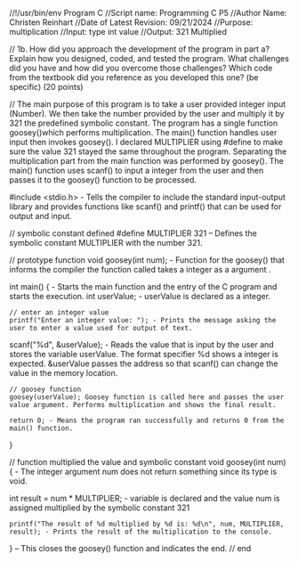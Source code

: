 
//!/usr/bin/env Program C
//Script name: Programming C P5
//Author Name: Christen Reinhart
//Date of Latest Revision: 09/21/2024
//Purpose: multiplication
//Input: type int value
//Output: 321 Multiplied

// 1b. How did you approach the development of the program in part a? Explain how you designed, coded, and tested the program. What challenges did you have and how did you overcome those challenges? Which code from the textbook did you reference as you developed this one? (be specific) (20 points)

// The main purpose of this program is to take a user provided integer input (Number). We then take the number provided by the user and multiply it by 321 the predefined symbolic constant. The program has a single function goosey()which performs multiplication. The main() function handles user input then invokes goosey(). I declared MULTIPLIER using #define to make sure the value 321 stayed the same throughout the program. Separating the multiplication part from the main function was performed by goosey(). The main() function uses scanf() to input a integer from the user and then passes it to the goosey() function to be processed.


#include <stdio.h> -   Tells the compiler to include the standard input-output library and provides functions like scanf() and printf() that can be used for output and input.

// symbolic constant defined
#define MULTIPLIER 321 – Defines the symbolic constant MULTIPLIER with the number 321.

// prototype function
void goosey(int num); - Function for the goosey() that informs the compiler the function called takes a integer as a argument . 

int main() { - Starts the main function and the entry of the C program and starts the execution.
    int userValue;  - userValue is declared as a integer.

    // enter an integer value
    printf("Enter an integer value: "); - Prints the message asking the user to enter a value used for output of text.
    
scanf("%d", &userValue); - Reads the value that is input by the user and stores the variable userValue. The format specifier %d shows a integer is expected. &userValue passes the address so that scanf() can change the value in the memory location.

    // goosey function
    goosey(userValue); Goosey function is called here and passes the user value argument. Performs multiplication and shows the final result.

    return 0; - Means the program ran successfully and returns 0 from the main() function.
}

// function multiplied the value and symbolic constant
void goosey(int num) { - The integer argument num does not return something since its type is void.
   
 int result = num * MULTIPLIER; - variable is declared and the value num is assigned multiplied by the symbolic constant 321

    printf("The result of %d multiplied by %d is: %d\n", num, MULTIPLIER, result); - Prints the result of the multiplication to the console.
} – This closes the goosey() function and indicates the end.
// end

